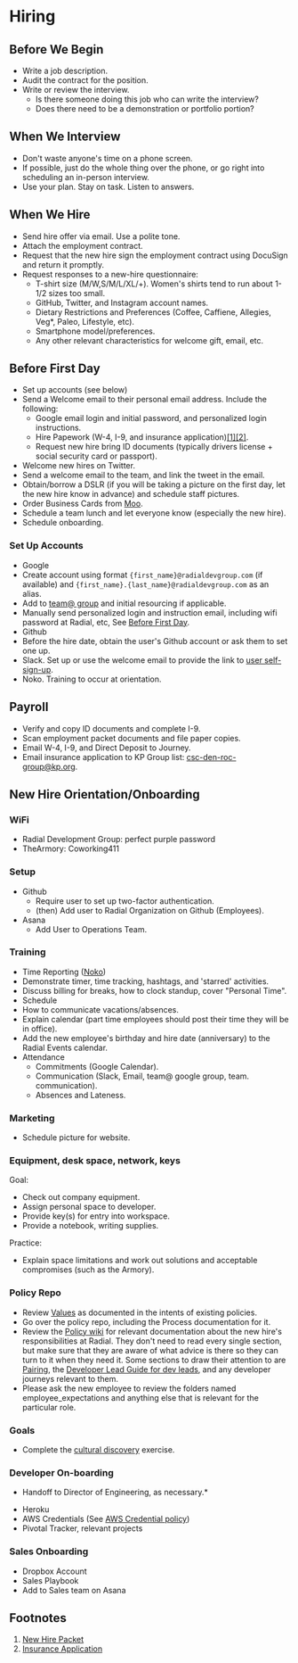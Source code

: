 # Hiring

## Before We Begin
 - Write a job description.
 - Audit the contract for the position.
 - Write or review the interview.
   - Is there someone doing this job who can write the interview?
   - Does there need to be a demonstration or portfolio portion?

## When We Interview
 - Don't waste anyone's time on a phone screen.
 - If possible, just do the whole thing over the phone, or go right into scheduling an in-person interview.
 - Use your plan. Stay on task. Listen to answers.

## When We Hire
 - Send hire offer via email. Use a polite tone.
  - Attach the employment contract.
  - Request that the new hire sign the employment contract using DocuSign and return it promptly.
  - Request responses to a new-hire questionnaire:
    - T-shirt size (M/W,S/M/L/XL/+).  Women's shirts tend to run about 1-1/2 sizes too small.
    - GitHub, Twitter, and Instagram account names.
    - Dietary Restrictions and Preferences (Coffee, Caffiene, Allegies, Veg*, Paleo, Lifestyle, etc).
    - Smartphone model/preferences.
    - Any other relevant characteristics for welcome gift, email, etc.

## Before First Day
 - Set up accounts (see below)
 - Send a Welcome email to their personal email address.  Include the following:
   - Google email login and initial password, and personalized login instructions.
   - Hire Papework (W-4, I-9, and insurance application)[[1]](#f1)[[2]](#f2).
   - Request new hire bring ID documents (typically drivers license + social security card or passport).
 - Welcome new hires on Twitter.
 - Send a welcome email to the team, and link the tweet in the email.
 - Obtain/borrow a DSLR (if you will be taking a picture on the first day, let the new hire know in advance) and schedule staff pictures.
 - Order Business Cards from [Moo](https://www.moo.com/us/).
 - Schedule a team lunch and let everyone know (especially the new hire).
 - Schedule onboarding.

### Set Up Accounts
 - Google
  - Create account using format `{first_name}@radialdevgroup.com` (if available) and `{first_name}.{last_name}@radialdevgroup.com` as an alias.
  - Add to [team@ group](https://groups.google.com/a/radialdevgroup.com/forum/#!managemembers/team/members/active) and initial resourcing if applicable.
  - Manually send personalized login and instruction email, including wifi password at Radial, etc, See [Before First Day](#before-first-day).
 - Github
  - Before the hire date, obtain the user's Github account or ask them to set one up.
 - Slack. Set up or use the welcome email to provide the link to [user self-sign-up](https://join.slack.com/t/radialdevgroup/signup?x=x-11720792966-282636290290).
 - Noko.  Training to occur at orientation.

## Payroll
 - Verify and copy ID documents and complete I-9.
 - Scan employment packet documents and file paper copies.
 - Email W-4, I-9, and Direct Deposit to Journey.
 - Email insurance application to KP Group list: <a href="mailto:csc-den-roc-group@kp.org" target="_blank">csc-den-roc-group@kp.org</a>.

## New Hire Orientation/Onboarding
### WiFi
 - Radial Development Group: perfect purple password
 - TheArmory: Coworking411

### Setup
- Github
  - Require user to set up two-factor authentication.
  - (then) Add user to Radial Organization on Github (Employees).
- Asana
  - Add User to Operations Team.

### Training
- Time Reporting ([Noko](https://radialdevelopmentgroup.nokotime.com))
 - Demonstrate timer, time tracking, hashtags, and 'starred' activities.
 - Discuss billing for breaks, how to clock standup, cover "Personal Time".
- Schedule
 - How to communicate vacations/absences.
 - Explain calendar (part time employees should post their time they will be in office).
 - Add the new employee's birthday and hire date (anniversary) to the Radial Events calendar.
- Attendance
  - Commitments (Google Calendar).
  - Communication (Slack, Email, team@ google group, team.<project> communication).
  - Absences and Lateness.

### Marketing
  - Schedule picture for website.

### Equipment, desk space, network, keys
Goal:
  - Check out company equipment.
  - Assign personal space to developer.
  - Provide key(s) for entry into workspace.
  - Provide a notebook, writing supplies.

  Practice:
  - Explain space limitations and work out solutions and acceptable compromises (such as the Armory).

### Policy Repo
  - Review [Values](employee_expectations/VALUES.md) as documented in the intents of existing policies.
  - Go over the policy repo, including the Process documentation for it.
  - Review the [Policy wiki](https://github.com/RadialDevGroup/Policy/wiki) for relevant documentation about the new hire's responsibilities at Radial. They don't need to read every single section, but make sure that they are aware of what advice is there so they can turn to it when they need it. Some sections to draw their attention to are [Pairing](https://github.com/RadialDevGroup/Policy/wiki/Pairing), the [Developer Lead Guide for dev leads](https://github.com/RadialDevGroup/Policy/wiki/Quick-Start-Developer-Lead-Guide), and any developer journeys relevant to them.
  - Please ask the new employee to review the folders named employee_expectations and anything else that is relevant for the particular role.

### Goals
- Complete the [cultural discovery](https://github.com/RadialDevGroup/Policy/wiki/Cultural-Discovery) exercise.

### Developer On-boarding
* Handoff to Director of Engineering, as necessary.*
- Heroku
- AWS Credentials (See [AWS Credential policy](AWS-CREDENTIAL-POLICY.md))
- Pivotal Tracker, relevant projects

### Sales Onboarding
- Dropbox Account
- Sales Playbook
- Add to Sales team on Asana


## Footnotes
1. <span id="f1"><a href="https://github.com/RadialDevGroup/Policy/raw/master/documents/Complete%20Employee%20Packet%202017.pdf" target="_blank">New Hire Packet</a></span>
2. <span id="f2"><a href="https://github.com/RadialDevGroup/Policy/raw/hiringupdates/documents/DORA_Application.pdf" target="blank">Insurance Application</a></span>
